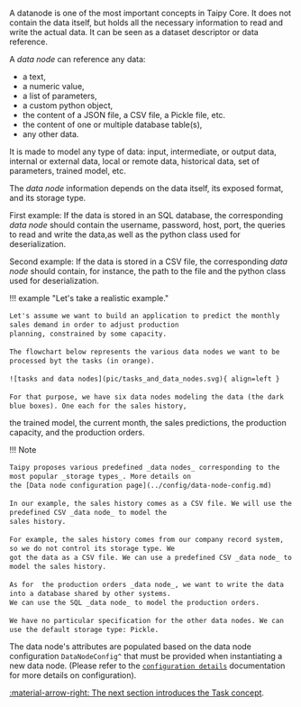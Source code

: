 A datanode is one of the most important concepts in Taipy Core. It does not contain the data itself, but holds all
the necessary information to read and write the actual data. It can be seen as a dataset descriptor or data reference.

A _data node_ can reference any data:

- a text,
- a numeric value,
- a list of parameters,
- a custom python object,
- the content of a JSON file, a CSV file, a Pickle file, etc.
- the content of one or multiple database table(s),
- any other data.

It is made to model any type of data: input, intermediate, or output data, internal or external data, local or remote
data, historical data, set of parameters, trained model, etc.

The _data node_ information depends on the data itself, its exposed format, and its storage type.

First example: If the data is stored in an SQL database, the corresponding _data node_ should contain the username,
password, host, port, the queries to read and write the data,as well as the python class used for deserialization.

Second example: If the data is stored in a CSV file, the corresponding _data node_ should contain, for instance, the
path to the file and the python class used for deserialization.

!!! example "Let's take a realistic example."

    Let's assume we want to build an application to predict the monthly sales demand in order to adjust production
    planning, constrained by some capacity.

    The flowchart below represents the various data nodes we want to be processed byt the tasks (in orange).

    ![tasks and data nodes](pic/tasks_and_data_nodes.svg){ align=left }

    For that purpose, we have six data nodes modeling the data (the dark blue boxes). One each for the sales history,
the trained model,
    the current month, the sales predictions, the production capacity, and the production orders.

!!! Note

    Taipy proposes various predefined _data nodes_ corresponding to the most popular _storage types_. More details on
    the [Data node configuration page](../config/data-node-config.md)

    In our example, the sales history comes as a CSV file. We will use the predefined CSV _data node_ to model the
    sales history.

    For example, the sales history comes from our company record system, so we do not control its storage type. We
    got the data as a CSV file. We can use a predefined CSV _data node_ to model the sales history.

    As for  the production orders _data node_, we want to write the data into a database shared by other systems.
    We can use the SQL _data node_ to model the production orders.

    We have no particular specification for the other data nodes. We can use the default storage type: Pickle.

The data node's attributes are populated based on the data node configuration
`DataNodeConfig^`
that must be provided when instantiating a new data node. (Please refer to the
[`configuration details`](../config/data-node-config.md) documentation for more
details on configuration).

[:material-arrow-right: The next section introduces the Task concept](task.md).
